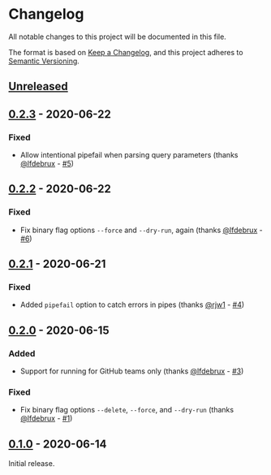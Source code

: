 # Changelog

All notable changes to this project will be documented in this file.

The format is based on [Keep a Changelog](https://keepachangelog.com/en/1.0.0/),
and this project adheres to
[Semantic Versioning](https://semver.org/spec/v2.0.0.html).

## [Unreleased]

## [0.2.3] - 2020-06-22

### Fixed

- Allow intentional pipefail when parsing query parameters (thanks
  [@lfdebrux](https://github.com/lfdebrux) -
  [#5](https://github.com/erbridge/github-branch-renamer/pull/5))

## [0.2.2] - 2020-06-22

### Fixed

- Fix binary flag options `--force` and `--dry-run`, again (thanks
  [@lfdebrux](https://github.com/lfdebrux) -
  [#6](https://github.com/erbridge/github-branch-renamer/pull/6))

## [0.2.1] - 2020-06-21

### Fixed

- Added `pipefail` option to catch errors in pipes (thanks
  [@rjw1](https://github.com/rjw1) -
  [#4](https://github.com/erbridge/github-branch-renamer/pull/4))

## [0.2.0] - 2020-06-15

### Added

- Support for running for GitHub teams only (thanks
  [@lfdebrux](https://github.com/lfdebrux) -
  [#3](https://github.com/erbridge/github-branch-renamer/pull/3))

### Fixed

- Fix binary flag options `--delete`, `--force`, and `--dry-run` (thanks
  [@lfdebrux](https://github.com/lfdebrux) -
  [#1](https://github.com/erbridge/github-branch-renamer/pull/1))

## [0.1.0] - 2020-06-14

Initial release.

[unreleased]:
  https://github.com/erbridge/github-branch-renamer/compare/v0.2.3...HEAD
[0.2.3]:
  https://github.com/erbridge/github-branch-renamer/compare/v0.2.2...v0.2.3
[0.2.2]:
  https://github.com/erbridge/github-branch-renamer/compare/v0.2.1...v0.2.2
[0.2.1]:
  https://github.com/erbridge/github-branch-renamer/compare/v0.2.0...v0.2.1
[0.2.0]:
  https://github.com/erbridge/github-branch-renamer/compare/v0.1.0...v0.2.0
[0.1.0]: https://github.com/erbridge/github-branch-renamer/releases/tag/v0.1.0
